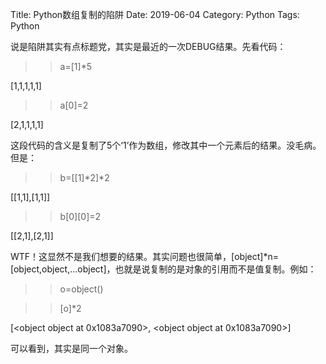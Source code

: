 Title: Python数组复制的陷阱
Date: 2019-06-04
Category: Python
Tags: Python



说是陷阱其实有点标题党，其实是最近的一次DEBUG结果。先看代码：

>>a=[1]*5

[1,1,1,1,1]

>>a[0]=2

[2,1,1,1,1]

这段代码的含义是复制了5个‘1’作为数组，修改其中一个元素后的结果。没毛病。但是：

>>b=[[1]*2]*2

[[1,1],[1,1]]

>>b[0][0]=2

[[2,1],[2,1]]

WTF！这显然不是我们想要的结果。其实问题也很简单，[object]*n=[object,object,...object]，也就是说复制的是对象的引用而不是值复制。例如：

>>o=object()

>>[o]*2

[<object object at 0x1083a7090>, <object object at 0x1083a7090>]

 可以看到，其实是同一个对象。